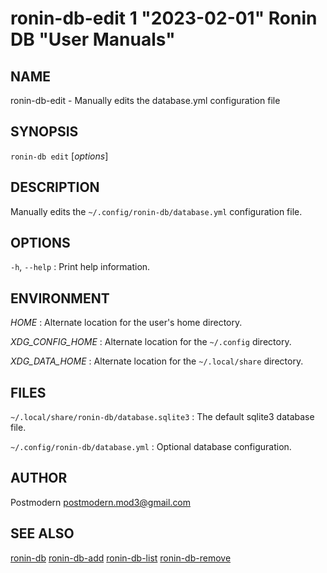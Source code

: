 # ronin-db-edit 1 "2023-02-01" Ronin DB "User Manuals"

## NAME

ronin-db-edit - Manually edits the database.yml configuration file

## SYNOPSIS

`ronin-db edit` [*options*]

## DESCRIPTION

Manually edits the `~/.config/ronin-db/database.yml` configuration file.

## OPTIONS

`-h`, `--help`
: Print help information.

## ENVIRONMENT

*HOME*
: Alternate location for the user's home directory.

*XDG_CONFIG_HOME*
: Alternate location for the `~/.config` directory.

*XDG_DATA_HOME*
: Alternate location for the `~/.local/share` directory.

## FILES

`~/.local/share/ronin-db/database.sqlite3`
: The default sqlite3 database file.

`~/.config/ronin-db/database.yml`
: Optional database configuration.

## AUTHOR

Postmodern <postmodern.mod3@gmail.com>

## SEE ALSO

[ronin-db](ronin-db.1.md) [ronin-db-add](ronin-db-add.1.md) [ronin-db-list](ronin-db-list.1.md) [ronin-db-remove](ronin-db-remove.1.md)
